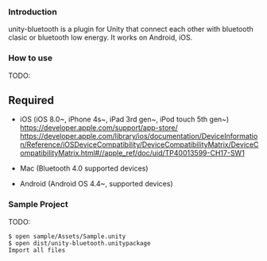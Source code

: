 ### Introduction

unity-bluetooth is a plugin for Unity that connect each other with bluetooth clasic or bluetooth low energy. It works on Android, iOS.

### How to use

TODO:

## Required

- iOS (iOS 8.0~, iPhone 4s~, iPad 3rd gen~, iPod touch 5th gen~)
https://developer.apple.com/support/app-store/
https://developer.apple.com/library/ios/documentation/DeviceInformation/Reference/iOSDeviceCompatibility/DeviceCompatibilityMatrix/DeviceCompatibilityMatrix.html#//apple_ref/doc/uid/TP40013599-CH17-SW1

- Mac (Bluetooth 4.0 supported devices)

- Android (Android OS 4.4~, supported devices)

### Sample Project

TODO:

    $ open sample/Assets/Sample.unity
    $ open dist/unity-bluetooth.unitypackage
    Import all files

